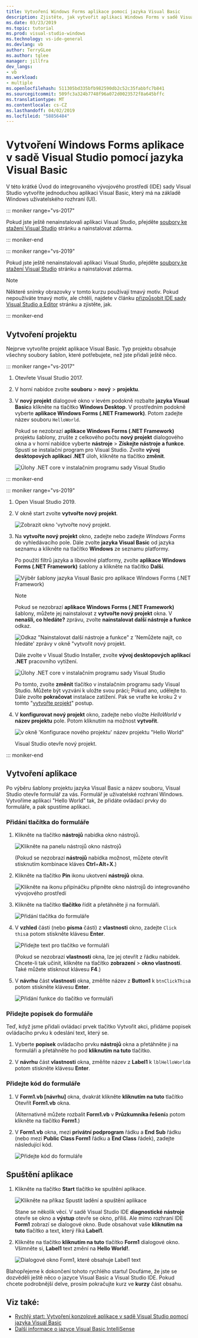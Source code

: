 ```yaml
---
title: Vytvoření Windows Forms aplikace pomocí jazyka Visual Basic
description: Zjistěte, jak vytvořit aplikaci Windows Forms v sadě Visual Studio pomocí jazyka Visual Basic, krok za krokem.
ms.date: 03/23/2019
ms.topic: tutorial
ms.prod: visual-studio-windows
ms.technology: vs-ide-general
ms.devlang: vb
author: TerryGLee
ms.author: tglee
manager: jillfra
dev_langs:
- vb
ms.workload:
- multiple
ms.openlocfilehash: 511305bd335bfb982590db2c52c35fabbfc7b841
ms.sourcegitcommit: 509fc3a324b7748f96a072d0023572f8a645bffc
ms.translationtype: MT
ms.contentlocale: cs-CZ
ms.lasthandoff: 04/02/2019
ms.locfileid: "58856484"
---
```

# <a name="create-a-windows-forms-app-in-visual-studio-with-visual-basic"></a>Vytvoření Windows Forms aplikace v sadě Visual Studio pomocí jazyka Visual Basic

V této krátké Úvod do integrovaného vývojového prostředí (IDE) sady Visual Studio vytvoříte jednoduchou aplikaci Visual Basic, který má na základě Windows uživatelského rozhraní (UI).

::: moniker range="vs-2017"

Pokud jste ještě nenainstalovali aplikaci Visual Studio, přejděte [soubory ke stažení Visual Studio](https://visualstudio.microsoft.com/downloads/?utm_medium=microsoft&utm_source=docs.microsoft.com&utm_campaign=inline+link&utm_content=download+vs2017) stránku a nainstalovat zdarma.

::: moniker-end

::: moniker range="vs-2019"

Pokud jste ještě nenainstalovali aplikaci Visual Studio, přejděte [soubory ke stažení Visual Studio](https://visualstudio.microsoft.com/downloads/?utm_medium=microsoft&utm_source=docs.microsoft.com&utm_campaign=inline+link&utm_content=download+vs2019) stránku a nainstalovat zdarma.

> [!NOTE]
> Některé snímky obrazovky v tomto kurzu používají tmavý motiv. Pokud nepoužíváte tmavý motiv, ale chtěli, najdete v článku [přizpůsobit IDE sady Visual Studio a Editor](../ide/quickstart-personalize-the-ide.md) stránku a zjistěte, jak.

::: moniker-end

## <a name="create-a-project"></a>Vytvoření projektu

Nejprve vytvoříte projekt aplikace Visual Basic. Typ projektu obsahuje všechny soubory šablon, které potřebujete, než jste přidali ještě něco.

::: moniker range="vs-2017"

1. Otevřete Visual Studio 2017.

2. V horní nabídce zvolte **souboru** > **nový** > **projektu**.

3. V **nový projekt** dialogové okno v levém podokně rozbalte **jazyka Visual Basic**a klikněte na tlačítko **Windows Desktop**. V prostředním podokně vyberte **aplikace Windows Forms (.NET Framework)**. Potom zadejte název souboru `HelloWorld`.

     Pokud se nezobrazí **aplikace Windows Forms (.NET Framework)** projektu šablony, zrušte z celkového počtu **nový projekt** dialogového okna a v horní nabídce vyberte **nástroje**  >  **Získejte nástroje a funkce**. Spustí se instalační program pro Visual Studio. Zvolte **vývoj desktopových aplikací .NET** úloh, klikněte na tlačítko **změnit**.

     ![Úlohy .NET core v instalačním programu sady Visual Studio](../ide/media/install-dot-net-desktop-env.png)

::: moniker-end

::: moniker range="vs-2019"

1. Open Visual Studio 2019.

1. V okně start zvolte **vytvořte nový projekt**.

   ![Zobrazit okno 'vytvořte nový projekt.](../get-started/media/vs-2019/create-new-project-dark-theme.png)

1. Na **vytvořte nový projekt** okno, zadejte nebo zadejte *Windows Forms* do vyhledávacího pole. Dále zvolte **jazyka Visual Basic** od jazyka seznamu a klikněte na tlačítko **Windows** ze seznamu platformy. 

   Po použití filtrů jazyka a libovolné platformy, zvolte **aplikace Windows Forms (.NET Framework)** šablony a klikněte na tlačítko **Další**.

   ![Výběr šablony jazyka Visual Basic pro aplikace Windows Forms (.NET Framework)](../get-started/visual-basic/media/vs-2019/vb-create-new-project-search-winforms-filtered.png)

   > [!NOTE]
   > Pokud se nezobrazí **aplikace Windows Forms (.NET Framework)** šablony, můžete jej nainstalovat z **vytvořte nový projekt** okna. V **nenašli, co hledáte?** zprávu, zvolte **nainstalovat další nástroje a funkce** odkaz.
   >
   > ![Odkaz "Nainstalovat další nástroje a funkce" z 'Nemůžete najít, co hledáte' zprávy v okně "vytvořit nový projekt.](../get-started/media/vs-2019/not-finding-what-looking-for.png) 
   > 
   > Dále zvolte v Visual Studio Installer, zvolte **vývoj desktopových aplikací .NET** pracovního vytížení.
   > 
   > ![Úlohy .NET core v instalačním programu sady Visual Studio](../ide/media/install-dot-net-desktop-env.png)
   >
   > Po tomto, zvolte **změnit** tlačítko v instalačním programu sady Visual Studio. Můžete být vyzváni k uložte svou práci; Pokud ano, udělejte to. Dále zvolte **pokračovat** instalace zatížení. Pak se vraťte ke kroku 2 v tomto "[vytvořte projekt](#create-a-project)" postup.

1. V **konfigurovat nový projekt** okno, zadejte nebo vložte *HelloWorld* v **název projektu** pole. Potom kliknutím na možnost **vytvořit**.

   ![v okně 'Konfigurace nového projektu' název projektu "Hello World"](../get-started/visual-basic/media/vs-2019/vb-name-your-winform-project-helloworld.png)

   Visual Studio otevře nový projekt.

::: moniker-end

## <a name="create-the-application"></a>Vytvoření aplikace

Po výběru šablony projektu jazyka Visual Basic a název souboru, Visual Studio otevře formulář za vás. Formulář je uživatelské rozhraní Windows. Vytvoříme aplikaci "Hello World" tak, že přidáte ovládací prvky do formuláře, a pak spustíme aplikaci.

### <a name="add-a-button-to-the-form"></a>Přidání tlačítka do formuláře

1. Klikněte na tlačítko **nástrojů** nabídka okno nástrojů.

     ![Klikněte na panelu nástrojů okno nástrojů](../ide/media/vb-toolbox-toolwindow.png)

     (Pokud se nezobrazí **nástrojů** nabídka možnost, můžete otevřít stisknutím kombinace kláves **Ctrl**+**Alt**+**X**.)

2. Klikněte na tlačítko **Pin** ikonu ukotvení **nástrojů** okna.

     ![Klikněte na ikonu připínáčku připněte okno nástrojů do integrovaného vývojového prostředí](../ide/media/vb-pin-the-toolbox-window.png)

3. Klikněte na tlačítko **tlačítko** řídit a přetáhněte ji na formuláři.

     ![Přidání tlačítka do formuláře](../ide/media/vb-add-a-button-to-form1.png)

4. V **vzhled** části (nebo **písma** části) z **vlastnosti** okno, zadejte `Click this`a potom stiskněte klávesu **Enter**.

     ![Přidejte text pro tlačítko ve formuláři](../ide/media/vb-button-control-text.png)

     (Pokud se nezobrazí **vlastnosti** okna, lze jej otevřít z řádku nabídek. Chcete-li tak učinit, klikněte na tlačítko **zobrazení** > **okno vlastností**. Také můžete stisknout klávesu **F4**.)

5. V **návrhu** část **vlastnosti** okna, změňte název z **Button1** k `btnClickThis`a potom stiskněte klávesu **Enter**.

     ![Přidání funkce do tlačítko ve formuláři](../ide/media/vb-button-control-function.png)

### <a name="add-a-label-to-the-form"></a>Přidejte popisek do formuláře

Teď, když jsme přidali ovládací prvek tlačítko Vytvořit akci, přidáme popisek ovládacího prvku k odeslání text, který se.

1. Vyberte **popisek** ovládacího prvku **nástrojů** okna a přetáhněte ji na formuláři a přetáhněte ho pod **kliknutím na tuto** tlačítko.

2. V **návrhu** část **vlastnosti** okna, změňte název z **Label1** k `lblHelloWorld`a potom stiskněte klávesu **Enter**.

### <a name="add-code-to-the-form"></a>Přidejte kód do formuláře

1. V **Form1.vb &#91;návrhu&#93;**  okna, dvakrát klikněte **kliknutím na tuto** tlačítko Otevřít **Form1.vb** okna.

      (Alternativně můžete rozbalit **Form1.vb** v **Průzkumníka řešení**a potom klikněte na tlačítko **Form1**.)

2. V **Form1.vb** okna, mezi **privátní podprogram** řádku a **End Sub** řádku (nebo mezi **Public Class Form1** řádku a  **End Class** řádek), zadejte následující kód.

     ![Přidejte kód do formuláře](../ide/media/vb-add-code-to-the-form.png)

## <a name="run-the-application"></a>Spuštění aplikace

1. Klikněte na tlačítko **Start** tlačítko ke spuštění aplikace.

     ![Klikněte na příkaz Spustit ladění a spuštění aplikace](../ide/media/vb-click-start-hello-world.png)

   Stane se několik věcí. V sadě Visual Studio IDE **diagnostické nástroje** otevře se okno a **výstup** otevře se okno, příliš. Ale mimo rozhraní IDE **Form1** zobrazí se dialogové okno. Bude obsahovat vaše **kliknutím na tuto** tlačítko a text, který říká **Label1**.

2. Klikněte na tlačítko **kliknutím na tuto** tlačítko **Form1** dialogové okno. Všimněte si, **Label1** text změní na **Hello World!**.

    ![Dialogové okno Form1, které obsahuje Label1 text ](../ide/media/vb-form1-dialog-hello-world.png)

Blahopřejeme k dokončení tohoto rychlého startu! Doufáme, že jste se dozvěděli ještě něco o jazyce Visual Basic a Visual Studio IDE. Pokud chcete podrobnější delve, prosím pokračujte kurz ve **kurzy** část obsahu.

## <a name="see-also"></a>Viz také:

* [Rychlý start: Vytvoření konzolové aplikace v sadě Visual Studio pomocí jazyka Visual Basic](quickstart-visual-basic-console.md)
* [Další informace o jazyce Visual Basic IntelliSense](visual-basic-specific-intellisense.md)
